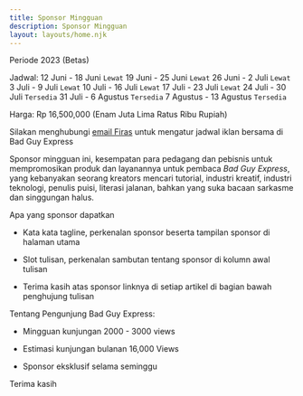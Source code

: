 ```yaml
---
title: Sponsor Mingguan
description: Sponsor Mingguan
layout: layouts/home.njk
---
```


Periode 2023 (Betas)

Jadwal:
12 Juni - 18 Juni       `Lewat`
19 Juni - 25 Juni       `Lewat`
26 Juni - 2 Juli        `Lewat`
3 Juli - 9 Juli         `Lewat`
10 Juli - 16 Juli       `Lewat`
17 Juli - 23 Juli       `Lewat`
24 Juli - 30 Juli       `Tersedia`
31 Juli - 6 Agustus     `Tersedia`
7 Agustus - 13 Agustus  `Tersedia`

Harga: Rp 16,500,000 (Enam Juta Lima Ratus Ribu Rupiah)

Silakan menghubungi [email Firas](mailto:firasraf@skiff.com) untuk mengatur jadwal iklan bersama
di Bad Guy Express

Sponsor mingguan ini, kesempatan para pedagang dan pebisnis untuk mempromosikan
produk dan layanannya untuk pembaca *Bad Guy Express*, yang kebanyakan seorang kreators mencari tutorial, industri kreatif, industri teknologi, penulis puisi, literasi jalanan, bahkan yang suka bacaan sarkasme dan singgungan halus. 

Apa yang sponsor dapatkan

- Kata kata tagline, perkenalan sponsor beserta tampilan sponsor di halaman utama

- Slot tulisan, perkenalan sambutan tentang sponsor di kolumn awal tulisan

- Terima kasih atas sponsor linknya di setiap artikel di bagian bawah penghujung tulisan

Tentang Pengunjung Bad Guy Express:

- Mingguan kunjungan 2000 - 3000 views

- Estimasi kunjungan bulanan 16,000 Views

- Sponsor eksklusif selama seminggu

Terima kasih